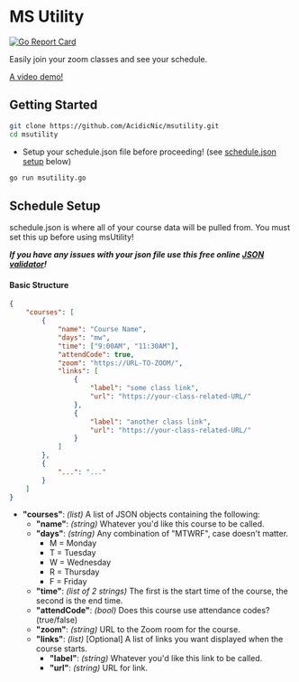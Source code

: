 # MS Utility

[![Go Report Card](https://goreportcard.com/badge/github.com/acidicnic/msutility)](https://goreportcard.com/report/github.com/acidicnic/msutility)

Easily join your zoom classes and see your schedule.

[A video demo!](https://www.youtube.com/watch?v=J8eeF-AAvSw)


## Getting Started
```bash
git clone https://github.com/AcidicNic/msutility.git
cd msutility
```

- Setup your schedule.json file before proceeding! (see [schedule.json setup](#schedule-setup) below)

```bash
go run msutility.go
```


## Schedule Setup

schedule.json is where all of your course data will be pulled from. You must set this up before using msUtility!

**_If you have any issues with your json file use this free online [JSON validator](https://jsonlint.com/)!_**


#### Basic Structure
```json
{
    "courses": [
        {
            "name": "Course Name",
            "days": "mw",
            "time": ["9:00AM", "11:30AM"],
            "attendCode": true,
            "zoom": "https://URL-TO-ZOOM/",
            "links": [
                {
                    "label": "some class link",
                    "url": "https://your-class-related-URL/"
                },
                {
                    "label": "another class link",
                    "url": "https://your-class-related-URL/"
                }
            ]
        },
        {
            "...": "..."
        }
    ]
}
```
- **"courses"**: *(list)* A list of JSON  objects containing the following:
    - **"name"**: *(string)* Whatever you'd like this course to be called.
    - **"days"**: *(string)* Any combination of "MTWRF", case doesn't matter.
        - M = Monday
        - T = Tuesday
        - W = Wednesday
        - R = Thursday
        - F = Friday
    - **"time"**: *(list of 2 strings)* The first is the start time of the course, the second is the end time.
    - **"attendCode"**: *(bool)* Does this course use attendance codes? (true/false)
    - **"zoom"**: *(string)* URL to the Zoom room for the course.
    - **"links"**: *(list)* [Optional] A list of links you want displayed when the course starts.
        - **"label"**: *(string)* Whatever you'd like this link to be called.
        - **"url"**: *(string)* URL for link.
